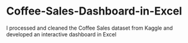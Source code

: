 # Coffee-Sales-Dashboard-in-Excel
I processed and cleaned the Coffee Sales dataset from Kaggle and developed an interactive dashboard in Excel
